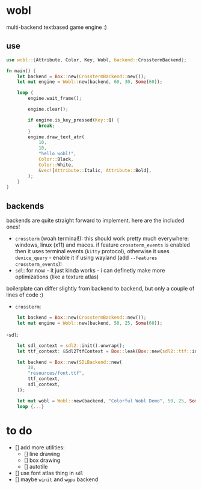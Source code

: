 # wobl

multi-backend textbased game engine :)

## use

```rust
use wobl::{Attribute, Color, Key, Wobl, backend::CrosstermBackend};

fn main() {
    let backend = Box::new(CrosstermBackend::new());
    let mut engine = Wobl::new(backend, 60, 30, Some(60));

    loop {
        engine.wait_frame();

        engine.clear();

        if engine.is_key_pressed(Key::Q) {
            break;
        }
        engine.draw_text_atr(
            10,
            10,
            "hello wobl!",
            Color::Black,
            Color::White,
            &vec![Attribute::Italic, Attribute::Bold],
        );
    }
}
```

## backends

backends are quite straight forward to implement. here are the included ones!

- `crossterm` (woah terminal!): this should work pretty much everywhere: windows, linux (x11) and macos. if feature `crossterm_events` is enabled then it uses terminal events (`kitty` protocol), otherwise it uses `device_query` - enable it if using wayland (add `--features crossterm_events`)!
- `sdl`: for now - it just kinda works - i can definetly make more optimizations (like a texture atlas)

boilerplate can differ slightly from backend to backend, but only a couple of lines of code :)

- `crossterm`:
```rust
    let backend = Box::new(CrosstermBackend::new());
    let mut engine = Wobl::new(backend, 50, 25, Some(60));
```

-`sdl`:
```rust
    let sdl_context = sdl2::init().unwrap();
    let ttf_context: &Sdl2TtfContext = Box::leak(Box::new(sdl2::ttf::init().unwrap()));

    let backend = Box::new(SDLBackend::new(
        30,
        "resources/font.ttf",
        ttf_context,
        sdl_context,
    ));

    let mut wobl = Wobl::new(backend, "Colorful Wobl Demo", 50, 25, Some(60));
    loop {...}
```


# to do
- [] add more utilities:
    - [] line drawing
    - [] box drawing
    - [] autotile
- [] use font atlas thing in `sdl`
- [] maybe `winit` and `wgpu` backend

